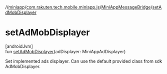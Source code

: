 //[miniapp](../../../index.md)/[com.rakuten.tech.mobile.miniapp.js](../index.md)/[MiniAppMessageBridge](index.md)/[setAdMobDisplayer](set-ad-mob-displayer.md)

# setAdMobDisplayer

[androidJvm]\
fun [setAdMobDisplayer](set-ad-mob-displayer.md)(adDisplayer: MiniAppAdDisplayer)

Set implemented ads displayer. Can use the default provided class from sdk AdMobDisplayer.
